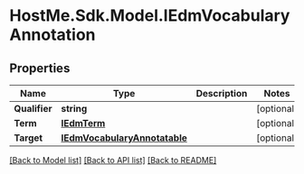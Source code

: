 # HostMe.Sdk.Model.IEdmVocabularyAnnotation
## Properties

Name | Type | Description | Notes
------------ | ------------- | ------------- | -------------
**Qualifier** | **string** |  | [optional] 
**Term** | [**IEdmTerm**](IEdmTerm.md) |  | [optional] 
**Target** | [**IEdmVocabularyAnnotatable**](IEdmVocabularyAnnotatable.md) |  | [optional] 

[[Back to Model list]](../README.md#documentation-for-models) [[Back to API list]](../README.md#documentation-for-api-endpoints) [[Back to README]](../README.md)

